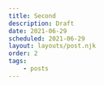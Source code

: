 ```yaml
---
title: Second
description: Draft
date: 2021-06-29
scheduled: 2021-06-29
layout: layouts/post.njk
order: 2
tags:
    - posts
---
```


